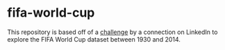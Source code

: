 # fifa-world-cup

This repository is based off of a [challenge](https://www.linkedin.com/posts/activity-6664140828405051392-QsDP/)
by a connection on LinkedIn to explore the FIFA World Cup dataset between 1930 and 2014.

